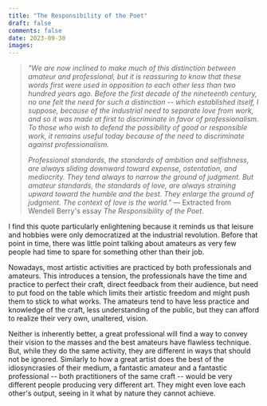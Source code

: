 ```yaml
---
title: "The Responsibility of the Poet"
draft: false
comments: false
date: 2023-09-30
images:
---
```


> *"We are now inclined to make much of this distinction between amateur and professional, but it is reassuring to know that these words first were used in opposition to each other less than two hundred years ago. Before the first decade of the nineteenth century, no one felt the need for such a distinction -- which established itself, I suppose, because of the industrial need to separate love from work, and so it was made at first to discriminate in favor of professionalism. To those who wish to defend the possibility of good or responsible work, it remains useful today because of the need to discriminate against professionalism.*
> 
> *Professional standards, the standards of ambition and selfishness, are always sliding downward toward expense, ostentation, and mediocrity. They tend always to narrow the ground of judgment. But amateur standards, the standards of love, are always straining upward toward the humble and the best. They enlarge the ground of judgment. The context of love is the world."*
— Extracted from Wendell Berry's essay *The Responsibility of the Poet*.

I find this quote particularly enlightening because it reminds us that leisure and hobbies were only democratized at the industrial revolution.
Before that point in time, there was little point talking about amateurs as very few people had time to spare for something other than their job.

Nowadays, most artistic activities are practiced by both professionals and amateurs.
This introduces a tension, the professionals have the time and practice to perfect their craft, direct feedback from their audience, but need to put food on the table which limits their artistic freedom and might push them to stick to what works.
The amateurs tend to have less practice and knowledge of the craft, less understanding of the public, but they can afford to realize their very own, unaltered, vision.

Neither is inherently better, a great professional will find a way to convey their vision to the masses and the best amateurs have flawless technique.
But, while they do the same activity, they are different in ways that should not be ignored.
Similarly to how a great artist does the best of the idiosyncrasies of their medium, a fantastic amateur and a fantastic professional -- both practitioners of the same craft -- would be very different people producing very different art.
They might even love each other's output, seeing in it what by nature they cannot achieve.